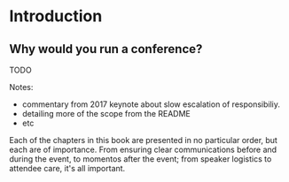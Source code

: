 # Introduction

## Why would you run a conference? 



TODO

Notes: 

 * commentary from 2017 keynote about slow escalation of responsibiliy. 
 * detailing more of the scope from the README
 * etc

Each of the chapters in this book are presented in no particular order, but each are of importance. From ensuring clear communications before and during the event, to momentos after the event; from speaker logistics to attendee care, it's all important. 


